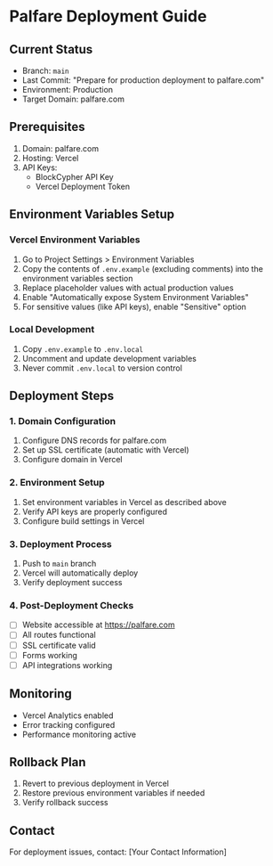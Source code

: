 # Palfare Deployment Guide

## Current Status
- Branch: `main`
- Last Commit: "Prepare for production deployment to palfare.com"
- Environment: Production
- Target Domain: palfare.com

## Prerequisites
1. Domain: palfare.com
2. Hosting: Vercel
3. API Keys:
   - BlockCypher API Key
   - Vercel Deployment Token

## Environment Variables Setup

### Vercel Environment Variables
1. Go to Project Settings > Environment Variables
2. Copy the contents of `.env.example` (excluding comments) into the environment variables section
3. Replace placeholder values with actual production values
4. Enable "Automatically expose System Environment Variables"
5. For sensitive values (like API keys), enable "Sensitive" option

### Local Development
1. Copy `.env.example` to `.env.local`
2. Uncomment and update development variables
3. Never commit `.env.local` to version control

## Deployment Steps

### 1. Domain Configuration
1. Configure DNS records for palfare.com
2. Set up SSL certificate (automatic with Vercel)
3. Configure domain in Vercel

### 2. Environment Setup
1. Set environment variables in Vercel as described above
2. Verify API keys are properly configured
3. Configure build settings in Vercel

### 3. Deployment Process
1. Push to `main` branch
2. Vercel will automatically deploy
3. Verify deployment success

### 4. Post-Deployment Checks
- [ ] Website accessible at https://palfare.com
- [ ] All routes functional
- [ ] SSL certificate valid
- [ ] Forms working
- [ ] API integrations working

## Monitoring
- Vercel Analytics enabled
- Error tracking configured
- Performance monitoring active

## Rollback Plan
1. Revert to previous deployment in Vercel
2. Restore previous environment variables if needed
3. Verify rollback success

## Contact
For deployment issues, contact: [Your Contact Information] 